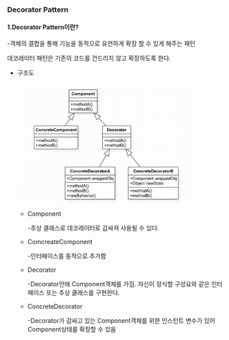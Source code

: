 ### Decorator Pattern

#### 1.Decorator Pattern이란?

-객체의 결합을 통해 기능을 동적으로 유연하게 확장 할 수 있게 해주는 패턴

 데코레이터 패턴은 기존의 코드를 건드리지 않고 확장하도록 한다.

+ 구조도

  ![image](https://github.com/Hongsomang/Design-Pattern/blob/master/Structral%20Pattern/Decorator_Pattern/image/decorator_Pattern.PNG?raw=true)

  + Component

    -추상 클래스로 데코레이터로 감싸져 사용될 수 있다.

  + ComcreateComponent

    -인터페이스를 동적으로 추가함

  + Decorator

    -Decorator안에 Component객체를 가짐. 자신이 장식할 구성요와 같은 인터페이스 또는 추상 클래스를 구현한다.

  + ConcreteDecorator

    -Decorator가 감싸고 있는 Component객체를 위한 인스턴트 변수가 있어 Component상태를 확장할 수 있음

    ​